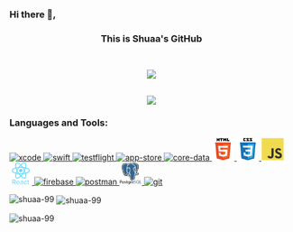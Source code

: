 ### Hi there 👋,

<div align ="center"> <h3 class="bold"> This is Shuaa's GitHub</h3> </div> <br>
<div align ="center" style="margin-top: 10px;"> 
 <a href="https://hits.seeyoufarm.com"> 
  <img align="center" src="https://hits.seeyoufarm.com/api/count/incr/badge.svg?url=https%3A%2F%2Fgithub.com%2FShuaa-99&count_bg=%231B96F5&title_bg=%23555555&icon=swift.svg&icon_color=%23E97A22&title=hits&edge_flat=false"/> 
 </a> 
</div>
<br> 
<div align="center" style="margin-top: 10px;"> 
 <a href="https://github.com/Shuaa-99"> 
  <img align="center" src="https://github-readme-stats.vercel.app/api/top-langs/?username=shuaa-99&layout=compact&show_icons=true&theme=dracula" /> 
 </a> 
</div>

<h3 align="left">Languages and Tools:</h3>
<p align="left"> 
  <a href="https://developer.apple.com/xcode/" target="_blank" rel="noreferrer"> 
    <img src="https://www.pngwing.com/en/search?q=xcode" alt="xcode" width="40" height="40"/> 
  </a> 
  <a href="https://developer.apple.com/swiftui/" target="_blank" rel="noreferrer"> 
    <img src="https://www.flaticon.com/free-icon/swift_5968371" alt="swift" width="40" height="40"/> 
  </a> 
  <a href="https://developer.apple.com/testflight/" target="_blank" rel="noreferrer"> 
    <img src="https://www.macosicongallery.com/icons/testflight-2023-05-19/" alt="testflight" width="40" height="40"/> 
  </a>
  <a href="https://developer.apple.com/app-store/" target="_blank" rel="noreferrer"> 
    <img src="https://www.pngwing.com/en/search?q=app+Store" alt="app-store" width="40" height="40"/> 
  </a>
  <a href="https://developer.apple.com/documentation/coredata" target="_blank" rel="noreferrer"> 
    <img src="https://www.macosicongallery.com/icons/core-data-lab-2022-07-28/" alt="core-data" width="40" height="40"/> 
  </a>
  <a href="https://developer.mozilla.org/en-US/docs/Web/HTML" target="_blank" rel="noreferrer"> 
    <img src="https://raw.githubusercontent.com/devicons/devicon/master/icons/html5/html5-original-wordmark.svg" alt="html5" width="40" height="40"/> 
  </a>
  <a href="https://developer.mozilla.org/en-US/docs/Web/CSS" target="_blank" rel="noreferrer"> 
    <img src="https://raw.githubusercontent.com/devicons/devicon/master/icons/css3/css3-original-wordmark.svg" alt="css3" width="40" height="40"/> 
  </a>
  <a href="https://developer.mozilla.org/en-US/docs/Web/JavaScript" target="_blank" rel="noreferrer"> 
    <img src="https://raw.githubusercontent.com/devicons/devicon/master/icons/javascript/javascript-original.svg" alt="javascript" width="40" height="40"/> 
  </a>
  <a href="https://reactjs.org/" target="_blank" rel="noreferrer"> 
    <img src="https://raw.githubusercontent.com/devicons/devicon/master/icons/react/react-original-wordmark.svg" alt="react" width="40" height="40"/> 
  </a>
  <a href="https://firebase.google.com/" target="_blank" rel="noreferrer"> 
    <img src="https://www.vectorlogo.zone/logos/firebase/firebase-icon.svg" alt="firebase" width="40" height="40"/> 
  </a> 
  <a href="https://www.postman.com/" target="_blank" rel="noreferrer"> 
    <img src="https://www.vectorlogo.zone/logos/getpostman/getpostman-icon.svg" alt="postman" width="40" height="40"/> 
  </a> 
  <a href="https://www.postgresql.org/" target="_blank" rel="noreferrer"> 
    <img src="https://raw.githubusercontent.com/devicons/devicon/master/icons/postgresql/postgresql-original-wordmark.svg" alt="postgresql" width="40" height="40"/> 
  </a>
  <a href="https://git-scm.com/" target="_blank" rel="noreferrer"> 
    <img src="https://www.vectorlogo.zone/logos/git-scm/git-scm-icon.svg" alt="git" width="40" height="40"/> 
  </a>
</p>

<!-- Add your GitHub stats -->
<p>
  <img align="left" src="https://github-readme-stats.vercel.app/api/top-langs?username=shuaa-99&show_icons=true&locale=en&layout=compact" alt="shuaa-99" />
</p>
<p>&nbsp;<img align="center" src="https://github-readme-stats.vercel.app/api?username=shuaa-99&show_icons=true&locale=en" alt="shuaa-99" /></p>
<p><img align="center" src="https://github-readme-streak-stats.herokuapp.com/?user=shuaa-99&" alt="shuaa-99" /></p>
